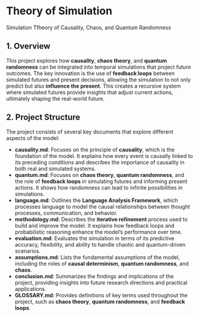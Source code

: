 # Theory of Simulation
Simulation Tfheory of Causality, Chaos, and Quantum Randomness

## 1. Overview

This project explores how **causality**, **chaos theory**, and **quantum randomness** can be integrated into temporal simulations that project future outcomes. The key innovation is the use of **feedback loops** between simulated futures and present decisions, allowing the simulation to not only predict but also **influence the present**. This creates a recursive system where simulated futures provide insights that adjust current actions, ultimately shaping the real-world future.

## 2. Project Structure

The project consists of several key documents that explore different aspects of the model:

- **causality.md**: Focuses on the principle of **causality**, which is the foundation of the model. It explains how every event is causally linked to its preceding conditions and describes the importance of causality in both real and simulated systems.
- **quantum.md**: Focuses on **chaos theory**, **quantum randomness**, and the role of **feedback loops** in simulating futures and informing present actions. It shows how randomness can lead to infinite possibilities in simulations.
- **language.md**: Outlines the **Language Analysis Framework**, which processes language to model the causal relationships between thought processes, communication, and behavior.
- **methodology.md**: Describes the **iterative refinement** process used to build and improve the model. It explains how feedback loops and probabilistic reasoning enhance the model’s performance over time.
- **evaluation.md**: Evaluates the simulation in terms of its predictive accuracy, flexibility, and ability to handle chaotic and quantum-driven scenarios.
- **assumptions.md**: Lists the fundamental assumptions of the model, including the roles of **causal determinism**, **quantum randomness**, and **chaos**.
- **conclusion.md**: Summarizes the findings and implications of the project, providing insights into future research directions and practical applications.
- **GLOSSARY.md**: Provides definitions of key terms used throughout the project, such as **chaos theory**, **quantum randomness**, and **feedback loops**.
